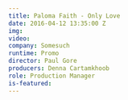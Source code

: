 ```yaml
---
title: Paloma Faith - Only Love
date: 2016-04-12 13:35:00 Z
img: 
video: 
company: Somesuch
runtime: Promo
director: Paul Gore
producers: Denna Cartamkhoob
role: Production Manager
is-featured: 
---
```



